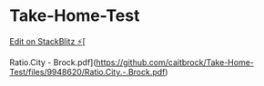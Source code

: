 # Take-Home-Test

[Edit on StackBlitz ⚡️](https://stackblitz.com/edit/rc-test-master-7repim)[

Ratio.City - Brock.pdf](https://github.com/caitbrock/Take-Home-Test/files/9948620/Ratio.City.-.Brock.pdf)
